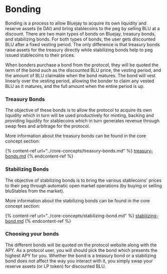 # Bonding

Bonding is a process to allow Bluejay to acquire its own liquidity and reserve assets (ie DAI) and bring stablecoins to the peg by selling BLU at a discount. There are two main types of bonds on Bluejay, treasury bonds, and stabilizing bonds. For both types of bonds, the user gets discounted BLU after a fixed vesting period. The only difference is that treasury bonds raise assets for the treasury directly while stabilizing bonds help to peg issued stablecoins to their prices.

When bonders purchase a bond from the protocol, they will be quoted the term of the bond such as the discounted BLU price, the vesting period, and the amount of BLU claimable when the bond matures. The bond will vest linearly over the vesting period, allowing the bonder to claim any vested BLU as it matures, and the full amount when the entire period is up.

### Treasury Bonds

The objective of these bonds is to allow the protocol to acquire its own liquidity which in turn will be used productively for minting, backing and providing liquidity for stablecoins which in turn generates revenue through swap fees and arbitrage for the protocol.&#x20;

More information about the treasury bonds can be found in the core concept section:

{% content-ref url="../core-concepts/treasury-bonds.md" %}
[treasury-bonds.md](../core-concepts/treasury-bonds.md)
{% endcontent-ref %}

### Stabilizing Bonds

The objective of stabilizing bonds is to bring the various stablecoins' prices to their peg through automatic open market operations (by buying or selling bluStables from the market).

More information about the stabilizing bonds can be found in the core concept section:

{% content-ref url="../core-concepts/stabilizing-bond.md" %}
[stabilizing-bond.md](../core-concepts/stabilizing-bond.md)
{% endcontent-ref %}

### Choosing your bonds

The different bonds will be quoted on the protocol website along with the APY. As a protocol user, you will should pick the bond which presents the highest APY for you. Whether the bond is a treasury bond or a stabilizing bond does not affect the way you interact with it, you simply swap your reserve assets (or LP token) for discounted BLU.

